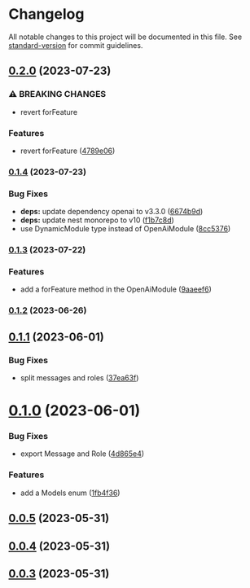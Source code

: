 # Changelog

All notable changes to this project will be documented in this file. See [standard-version](https://github.com/conventional-changelog/standard-version) for commit guidelines.

## [0.2.0](https://github.com/Webeleon/nestjs-openai/compare/v0.1.4...v0.2.0) (2023-07-23)


### ⚠ BREAKING CHANGES

* revert forFeature

### Features

* revert forFeature ([4789e06](https://github.com/Webeleon/nestjs-openai/commit/4789e066ae677c02c83d411e481d6b465d399a2b))

### [0.1.4](https://github.com/Webeleon/nestjs-openai/compare/v0.1.3...v0.1.4) (2023-07-23)


### Bug Fixes

* **deps:** update dependency openai to v3.3.0 ([6674b9d](https://github.com/Webeleon/nestjs-openai/commit/6674b9d4ac5553f922c6413d6873b0b478732121))
* **deps:** update nest monorepo to v10 ([f1b7c8d](https://github.com/Webeleon/nestjs-openai/commit/f1b7c8d229c5f167ea8020171a05dabe641e59e6))
* use DynamicModule type instead of OpenAiModule ([8cc5376](https://github.com/Webeleon/nestjs-openai/commit/8cc53763c86ee7fec23452b739569ba8caafa69e))

### [0.1.3](https://github.com/Webeleon/nestjs-openai/compare/v0.1.2...v0.1.3) (2023-07-22)


### Features

* add a forFeature method in the OpenAiModule ([9aaeef6](https://github.com/Webeleon/nestjs-openai/commit/9aaeef6e24be87c452e48f197489ef12db2bbba6))

### [0.1.2](https://github.com/Webeleon/nestjs-openai/compare/v0.1.1...v0.1.2) (2023-06-26)

## [0.1.1](https://github.com/Webeleon/nestjs-openai/compare/v0.1.0...v0.1.1) (2023-06-01)


### Bug Fixes

* split messages and roles ([37ea63f](https://github.com/Webeleon/nestjs-openai/commit/37ea63f84406bd575e349a1b1a08ec479d1008cd))



# [0.1.0](https://github.com/Webeleon/nestjs-openai/compare/v0.0.5...v0.1.0) (2023-06-01)


### Bug Fixes

* export Message and Role ([4d865e4](https://github.com/Webeleon/nestjs-openai/commit/4d865e49e55556eb306c8ee1d1885b00a84f3499))


### Features

* add a Models enum ([1fb4f36](https://github.com/Webeleon/nestjs-openai/commit/1fb4f360d94bb185d9ac01bbca11c15c1e9825cf))



## [0.0.5](https://github.com/Webeleon/nestjs-openai/compare/v0.0.4...v0.0.5) (2023-05-31)



## [0.0.4](https://github.com/Webeleon/nestjs-openai/compare/v0.0.3...v0.0.4) (2023-05-31)



## [0.0.3](https://github.com/Webeleon/nestjs-openai/compare/v0.0.2...v0.0.3) (2023-05-31)
